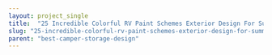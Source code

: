 ```yaml
---
layout: project_single
title:  "25 Incredible Colorful RV Paint Schemes Exterior Design For Summer Holiday"
slug: "25-incredible-colorful-rv-paint-schemes-exterior-design-for-summer-holiday"
parent: "best-camper-storage-design"
---
```

 